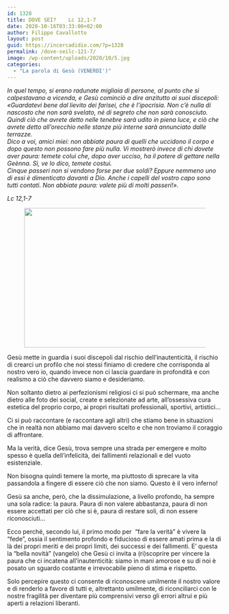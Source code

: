 ```yaml
---
id: 1328
title: DOVE SEI?	Lc 12,1-7
date: 2020-10-16T03:33:00+02:00
author: Filippo Cavallotto
layout: post
guid: https://incercadidio.com/?p=1328
permalink: /dove-seilc-121-7/
image: /wp-content/uploads/2020/10/5.jpg
categories:
  - "La parola di Gesù (VENERDI')"
---
```

_In quel tempo, si erano radunate migliaia di persone, al punto che si calpestavano a vicenda, e Gesù cominciò a dire anzitutto ai suoi discepoli:  
«Guardatevi bene dal lievito dei farisei, che è l’ipocrisia. Non c’è nulla di nascosto che non sarà svelato, né di segreto che non sarà conosciuto. Quindi ciò che avrete detto nelle tenebre sarà udito in piena luce, e ciò che avrete detto all’orecchio nelle stanze più interne sarà annunciato dalle terrazze.  
Dico a voi, amici miei: non abbiate paura di quelli che uccidono il corpo e dopo questo non possono fare più nulla. Vi mostrerò invece di chi dovete aver paura: temete colui che, dopo aver ucciso, ha il potere di gettare nella Geènna. Sì, ve lo dico, temete costui.  
Cinque passeri non si vendono forse per due soldi? Eppure nemmeno uno di essi è dimenticato davanti a Dio. Anche i capelli del vostro capo sono tutti contati. Non abbiate paura: valete più di molti passeri!»._

<p class="has-text-align-right">
  <em>Lc 12,1-7</em>
</p>

<div class="wp-block-image">
  <figure class="aligncenter size-large is-resized"><img src="https://incercadidio.com/wp-content/uploads/2020/10/6.jpg" alt="" class="wp-image-1330" width="496" height="326" srcset="https://incercadidio.com/wp-content/uploads/2020/10/6.jpg 304w, https://incercadidio.com/wp-content/uploads/2020/10/6-300x197.jpg 300w" sizes="(max-width: 496px) 100vw, 496px" /></figure>
</div>

Gesù mette in guardia i suoi discepoli dal rischio dell’inautenticità, il rischio di crearci un profilo che noi stessi finiamo di credere che corrisponda al nostro vero io, quando invece non ci lascia guardare in profondità e con realismo a ciò che davvero siamo e desideriamo.

Non soltanto dietro ai perfezionismi religiosi ci si può schermare, ma anche dietro alle foto dei social, create e selezionate ad arte, all’ossessiva cura estetica del proprio corpo, ai propri risultati professionali, sportivi, artistici…

Ci si può raccontare (e raccontare agli altri) che stiamo bene in situazioni che in realtà non abbiamo mai davvero scelto e che non troviamo il coraggio di affrontare.

Ma la verità, dice Gesù, trova sempre una strada per emergere e molto spesso è quella dell’infelicità, dei fallimenti relazionali e del vuoto esistenziale.

Non bisogna quindi temere la morte, ma piuttosto di sprecare la vita passandola a fingere di essere ciò che non siamo. Questo è il vero inferno!

Gesù sa anche, però, che la dissimulazione, a livello profondo, ha sempre una sola radice: la paura. Paura di non valere abbastanza, paura di non essere accettati per ciò che si è, paura di restare soli, di non essere riconosciuti… 

Ecco perché, secondo lui, il primo modo per &nbsp;“fare la verità” è vivere la “fede”, ossia il sentimento profondo e fiducioso di essere amati prima e la di là dei propri meriti e dei propri limiti, dei successi e dei fallimenti. E’ questa la “bella novità” (vangelo) che Gesù ci invita a (ri)scoprire per vincere la paura che ci incatena all’inautenticità: siamo in mani amorose e su di noi è posato un sguardo costante e irrevocabile pieno di stima e rispetto.

Solo percepire questo ci consente di riconoscere umilmente il nostro valore e di renderlo a favore di tutti e, altrettanto umilmente, di riconciliarci con le nostre fragilità per diventare più comprensivi verso gli errori altrui e più aperti a relazioni liberanti.